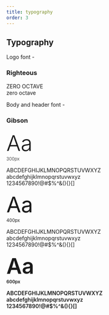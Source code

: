 ```yaml
---
title: typography
order: 3
---
```


## Typography

Logo font -
### Righteous

<div class="drawer">
  <div class="box text-center">
    <p class="site-title">ZERO OCTAVE<br>zero octave</p>
  </div>
</div>


Body and header font -
### Gibson

<div class="drawer">

  <div class="box-30 text-center">
    <p><span style="font-weight: 300; font-size: 3.998em;">Aa</span><br><small style="font-weight:300">300px</small></p>
  </div>
  <div class="box-70 vertical-center">
    <p>ABCDEFGHIJKLMNOPQRSTUVWXYZ<br>abcdefghijklmnopqrstuvwxyz<br>1234567890!@#$%^&(){}[]</p>
  </div>

  <div class="box-30 text-center">
    <p><span style="font-weight: 400; font-size: 3.998em;">Aa</span><br><small style="font-weight:400">400px</small></p>
  </div>
  <div class="box-70 vertical-center">
    <p style="font-weight: 400">ABCDEFGHIJKLMNOPQRSTUVWXYZ<br>abcdefghijklmnopqrstuvwxyz<br>1234567890!@#$%^&(){}[]</p>
  </div>

  <div class="box-30 text-center">
    <p><span style="font-weight: 600; font-size: 3.998em;">Aa</span><br><small style="font-weight:600">600px</small></p>
  </div>
  <div class="box-70 vertical-center">
    <p style="font-weight: 600">ABCDEFGHIJKLMNOPQRSTUVWXYZ<br>abcdefghijklmnopqrstuvwxyz<br>1234567890!@#$%^&(){}[]</p>
  </div>

</div>
